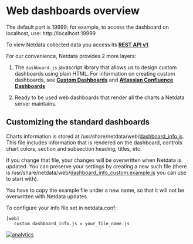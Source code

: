 # Web dashboards overview

The default port is 19999; for example, to access the dashboard on localhost, use: http://localhost:19999

To view Netdata collected data you access its **[REST API v1](api/)**.

For our convenience, Netdata provides 2 more layers:

1. The `dashboard.js` javascript library that allows us to design custom dashboards using plain HTML. For information on creating custom dashboards, see **[Custom Dashboards](gui/custom/)** and **[Atlassian Confluence Dashboards](gui/confluence/)**

2. Ready to be used web dashboards that render all the charts a Netdata server maintains.

## Customizing the standard dashboards

Charts information is stored at /usr/share/netdata/web/[dashboard_info.js](gui/dashboard_info.js). This file includes information that is rendered on the dashboard, controls chart colors, section and subsection heading, titles, etc.

If you change that file, your changes will be overwritten when Netdata is updated. You can preserve your settings by creating a new such file (there is /usr/share/netdata/web/[dashboard_info_custom.example.js](gui/dashboard_info_custom_example.js) you can use to start with).

You have to copy the example file under a new name, so that it will not be overwritten with Netdata updates.

To configure your info file set in netdata.conf:

```
[web]
   custom dashboard_info.js = your_file_name.js
```

[![analytics](https://www.google-analytics.com/collect?v=1&aip=1&t=pageview&_s=1&ds=github&dr=https%3A%2F%2Fgithub.com%2Fnetdata%2Fnetdata&dl=https%3A%2F%2Fmy-netdata.io%2Fgithub%2Fweb%2FREADME&_u=MAC~&cid=5792dfd7-8dc4-476b-af31-da2fdb9f93d2&tid=UA-64295674-3)]()

